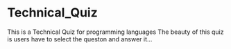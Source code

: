 # Technical_Quiz

This is a Technical Quiz for programming languages
 The beauty of this quiz is users have to select the queston and answer it...
